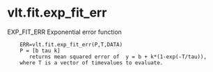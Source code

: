 # vlt.fit.exp_fit_err

   EXP_FIT_ERR Exponential error function
 
        ERR=vlt.fit.exp_fit_err(P,T,DATA)
        P = [b tau k] 
           returns mean squared error of  y = b + k*(1-exp(-T/tau)),
        where T is a vector of timevalues to evaluate.
